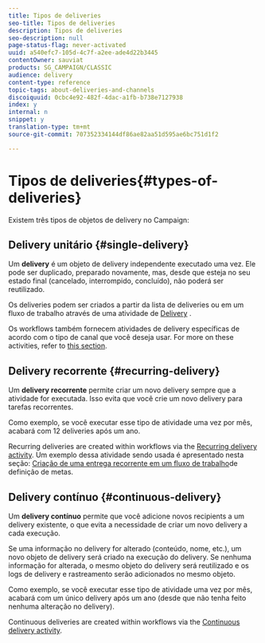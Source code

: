 ```yaml
---
title: Tipos de deliveries
seo-title: Tipos de deliveries
description: Tipos de deliveries
seo-description: null
page-status-flag: never-activated
uuid: a540efc7-105d-4c7f-a2ee-ade4d22b3445
contentOwner: sauviat
products: SG_CAMPAIGN/CLASSIC
audience: delivery
content-type: reference
topic-tags: about-deliveries-and-channels
discoiquuid: 0cbc4e92-482f-4dac-a1fb-b738e7127938
index: y
internal: n
snippet: y
translation-type: tm+mt
source-git-commit: 707352334144df86ae82aa51d595ae6bc751d1f2

---
```



# Tipos de deliveries{#types-of-deliveries}

Existem três tipos de objetos de delivery no Campaign:

## Delivery unitário {#single-delivery}

Um **delivery** é um objeto de delivery independente executado uma vez. Ele pode ser duplicado, preparado novamente, mas, desde que esteja no seu estado final (cancelado, interrompido, concluído), não poderá ser reutilizado.

Os deliveries podem ser criados a partir da lista de deliveries ou em um fluxo de trabalho através de uma atividade de [Delivery](../../workflow/using/delivery.md) .

Os workflows também fornecem atividades de delivery específicas de acordo com o tipo de canal que você deseja usar. For more on these activities, refer to [this section](../../workflow/using/cross-channel-deliveries.md).

## Delivery recorrente {#recurring-delivery}

Um **delivery recorrente** permite criar um novo delivery sempre que a atividade for executada. Isso evita que você crie um novo delivery para tarefas recorrentes.

Como exemplo, se você executar esse tipo de atividade uma vez por mês, acabará com 12 deliveries após um ano.

Recurring deliveries are created within workflows via the [Recurring delivery activity](../../workflow/using/recurring-delivery.md). Um exemplo dessa atividade sendo usada é apresentado nesta seção: [Criação de uma entrega recorrente em um fluxo de trabalho](../../workflow/using/sending-a-birthday-email.md#creating-a-recurring-delivery-in-a-targeting-workflow)de definição de metas.

## Delivery contínuo {#continuous-delivery}

Um **delivery contínuo** permite que você adicione novos recipients a um delivery existente, o que evita a necessidade de criar um novo delivery a cada execução.

Se uma informação no delivery for alterado (conteúdo, nome, etc.), um novo objeto de delivery será criado na execução do delivery. Se nenhuma informação for alterada, o mesmo objeto do delivery será reutilizado e os logs de delivery e rastreamento serão adicionados no mesmo objeto.

Como exemplo, se você executar esse tipo de atividade uma vez por mês, acabará com um único delivery após um ano (desde que não tenha feito nenhuma alteração no delivery).

Continuous deliveries are created within workflows via the [Continuous delivery activity](../../workflow/using/continuous-delivery.md).
